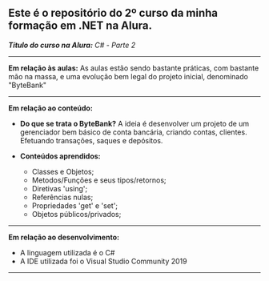 ## Este é o repositório do **2º curso** da minha formação em .NET na Alura.
_**Título do curso na Alura:** C# - Parte 2_

-----------------------------------------------------------------

**Em relação às aulas:**
As aulas estão sendo bastante práticas, com bastante mão na massa, e uma evolução bem legal do projeto inicial, denominado "ByteBank"

-----------------------------------------------------------------

**Em relação ao conteúdo:**
* **Do que se trata o ByteBank?**
    A ideia é desenvolver um projeto de um gerenciador bem básico de conta bancária, criando contas, clientes. Efetuando transações, saques e depósitos.

* **Conteúdos aprendidos:**
    * Classes e Objetos;
    * Metodos/Funções e seus tipos/retornos;
    * Diretivas 'using';
    * Referências nulas;
    * Propriedades 'get' e 'set';
    * Objetos públicos/privados;

-----------------------------------------------------------------

**Em relação ao desenvolvimento:**
* A linguagem utilizada é o C#
* A IDE utilizada foi o Visual Studio Community 2019

-----------------------------------------------------------------